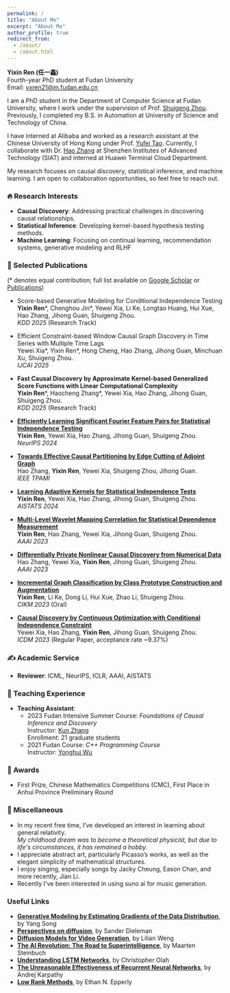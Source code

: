 ```yaml
---
permalink: /
title: "About Me"
excerpt: "About Me"
author_profile: true
redirect_from: 
  - /about/
  - /about.html
---
```


**Yixin Ren (任一鑫)**  
Fourth-year PhD student at Fudan University  
Email: [yxren21@m.fudan.edu.cn](mailto:yxren21@m.fudan.edu.cn)

I am a PhD student in the Department of Computer Science at Fudan University, where I work under the supervision of Prof. [Shuigeng Zhou](https://scholar.google.com/citations?user=yAE-Av4AAAAJ&hl=zh-CN). Previously, I completed my B.S. in Automation at University of Science and Technology of China. 

I have interned at Alibaba and worked as a research assistant at the Chinese University of Hong Kong under Prof. [Yufei Tao](https://www.cse.cuhk.edu.hk/~taoyf/). Currently, I collaborate with Dr. [Hao Zhang](https://people.ucas.ac.cn/~hzhang10) at Shenzhen Institutes of Advanced Technology (SIAT) and interned at Huawei Terminal Cloud Department.

My research focuses on causal discovery, statistical inference, and machine learning. I am open to collaboration opportunities, so feel free to reach out.

### 🔥 Research Interests
- **Causal Discovery**: Addressing practical challenges in discovering causal relationships.
- **Statistical Inference**: Developing kernel-based hypothesis testing methods.
- **Machine Learning**: Focusing on continual learning, recommendation systems, generative modeling and RLHF

### 📝 Selected Publications  
(* denotes equal contribution; full list available on [Google Scholar](https://scholar.google.com/citations?user=6xjfkpkAAAAJ&hl=zh-CN) or [Publications](https://github.com/renyixin666/renyixin.github.io/blob/master/_pages/publications.md))

- Score-based Generative Modeling for Conditional Independence Testing  
  **Yixin Ren**\*, Chenghou Jin\*, Yewei Xia, Li Ke, Longtao Huang, Hui Xue, Hao Zhang, Jihong Guan, Shuigeng Zhou.  
  *KDD 2025* (Research Track)

- Efficient Constraint-based Window Causal Graph Discovery in Time Series with Multiple Time Lags    
  Yewei Xia*, Yixin Ren*, Hong Cheng, Hao Zhang, Jihong Guan, Minchuan Xu, Shuigeng Zhou.  
  *IJCAI 2025*
  
- **Fast Causal Discovery by Approximate Kernel-based Generalized Score Functions with Linear Computational Complexity**  
  **Yixin Ren**\*, Haocheng Zhang\*, Yewei Xia, Hao Zhang, Jihong Guan, Shuigeng Zhou.  
  *KDD 2025* (Research Track)
  
- [**Efficiently Learning Significant Fourier Feature Pairs for Statistical Independence Testing**](https://openreview.net/pdf?id=BEiqNQZIky)  
  **Yixin Ren**, Yewei Xia, Hao Zhang, Jihong Guan, Shuigeng Zhou.  
  *NeurIPS 2024*

- [**Towards Effective Causal Partitioning by Edge Cutting of Adjoint Graph**](https://ieeexplore.ieee.org/abstract/document/10614830)  
  Hao Zhang, **Yixin Ren**, Yewei Xia, Shuigeng Zhou, Jihong Guan.  
  *IEEE TPAMI*

- [**Learning Adaptive Kernels for Statistical Independence Tests**](https://proceedings.mlr.press/v238/ren24a/ren24a.pdf)  
  **Yixin Ren**, Yewei Xia, Hao Zhang, Jihong Guan, Shuigeng Zhou.  
  *AISTATS 2024*

- [**Multi-Level Wavelet Mapping Correlation for Statistical Dependence Measurement**](https://scholar.google.com/citations?view_op=view_citation&hl=en&user=6xjfkpkAAAAJ&citation_for_view=6xjfkpkAAAAJ:eQOLeE2rZwMC)  
  **Yixin Ren**, Hao Zhang, Yewei Xia, Jihong Guan, Shuigeng Zhou.  
  *AAAI 2023*

- [**Differentially Private Nonlinear Causal Discovery from Numerical Data**](https://ojs.aaai.org/index.php/AAAI/article/view/26452)  
  Hao Zhang, Yewei Xia, **Yixin Ren**, Jihong Guan, Shuigeng Zhou.  
  *AAAI 2023*

- [**Incremental Graph Classification by Class Prototype Construction and Augmentation**](https://scholar.google.com/citations?view_op=view_citation&hl=en&user=6xjfkpkAAAAJ&citation_for_view=6xjfkpkAAAAJ:_FxGoFyzp5QC)  
  **Yixin Ren**, Li Ke, Dong Li, Hui Xue, Zhao Li, Shuigeng Zhou.  
  *CIKM 2023* (Oral)

- [**Causal Discovery by Continuous Optimization with Conditional Independence Constraint**](https://ieeexplore.ieee.org/abstract/document/10415743)  
  Yewei Xia, Hao Zhang, **Yixin Ren**, Jihong Guan, Shuigeng Zhou.  
  *ICDM 2023* (Regular Paper, acceptance rate ~9.37%)

### ✍️ Academic Service  
- **Reviewer**: ICML, NeurIPS, ICLR, AAAI, AISTATS

### 📐 Teaching Experience  
- **Teaching Assistant**:  
  - 2023 Fudan Intensive Summer Course: *Foundations of Causal Inference and Discovery*  
    Instructor: [Kun Zhang](https://www.andrew.cmu.edu/user/kunz1/index.html)  
    Enrollment: 21 graduate students
  - 2021 Fudan Course: *C++ Programming Course*  
    Instructor: [Yonghui Wu](https://cs.fudan.edu.cn/3e/9d/c25926a278173/page.htm)

### 🥇 Awards  
- First Prize, Chinese Mathematics Competitions (CMC), First Place in Anhui Province Preliminary Round

### 🧩 Miscellaneous  
- In my recent free time, I’ve developed an interest in learning about general relativity.  
  *My childhood dream was to become a theoretical physicist, but due to life's circumstances, it has remained a hobby.*
- I appreciate abstract art, particularly Picasso’s works, as well as the elegant simplicity of mathematical structures.  
- I enjoy singing, especially songs by Jacky Cheung, Eason Chan, and more recently, Jian Li.
- Recently I've been interested in using suno ai for music generation.

### Useful Links
- [**Generative Modeling by Estimating Gradients of the Data Distribution**](https://yang-song.net/blog/2021/score/), by Yang Song
- [**Perspectives on diffusion**](https://sander.ai/2023/07/20/perspectives.html), by Sander Dieleman
- [**Diffusion Models for Video Generation**](https://lilianweng.github.io/posts/2024-04-12-diffusion-video), by Lilian Weng
- [**The AI Revolution: The Road to Superintelligence**](https://maartensteinbuch.com/2015/02/02/the-ai-revolution-the-road-to-superintelligence), by Maarten Steinbuch
- [**Understanding LSTM Networks**](https://colah.github.io/posts/2015-08-Understanding-LSTMs), by Christopher Olah
- [**The Unreasonable Effectiveness of Recurrent Neural Networks**](https://karpathy.github.io/2015/05/21/rnn-effectiveness), by Andrej Karpathy
- [**Low Rank Methods**](https://www.ethanepperly.com/index.php/posts-by-topic/), by Ethan N. Epperly

